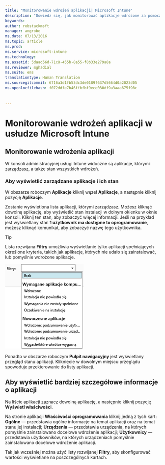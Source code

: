 ```yaml
---
title: "Monitorowanie wdrożeń aplikacji| Microsoft Intune"
description: "Dowiedz się, jak monitorować aplikacje wdrożone za pomocą usługi Intune."
keywords: 
author: robstackmsft
manager: angrobe
ms.date: 07/13/2016
ms.topic: article
ms.prod: 
ms.service: microsoft-intune
ms.technology: 
ms.assetid: 5daad56d-71c8-455b-8a55-f8b33e279a8a
ms.reviewer: mghadial
ms.suite: ems
translationtype: Human Translation
ms.sourcegitcommit: 6716a3d1fb53dc3de0189f637d5664d0a2023d05
ms.openlocfilehash: f072ddfe7b46ffbfbf9ece030df9a3aaa675f98c


---
```



# Monitorowanie wdrożeń aplikacji w usłudze Microsoft Intune

## Monitorowanie wdrożenia aplikacji
W konsoli administracyjnej usługi Intune widoczne są aplikacje, którymi zarządzasz, a także stan wszystkich wdrożeń.

### Aby wyświetlić zarządzane aplikacje i ich stan
W obszarze roboczym **Aplikacje** kliknij węzeł **Aplikacje**, a następnie kliknij pozycję **Aplikacje**.

Zostanie wyświetlona lista aplikacji, którymi zarządzasz. Możesz kliknąć dowolną aplikację, aby wyświetlić stan instalacji w dolnym okienku w oknie konsoli. Kliknij ten stan, aby zobaczyć więcej informacji. Jeśli na przykład jest wyświetlany stan **1 użytkownik ma dostępne to oprogramowanie**, możesz kliknąć komunikat, aby zobaczyć nazwę tego użytkownika.

> [!TIP]
> Lista rozwijana **Filtry** umożliwia wyświetlanie tylko aplikacji spełniających określone kryteria, takich jak aplikacje, których nie udało się zainstalować, lub pomyślnie wdrożone aplikacje.
> 
> ![Przykład filtrów aplikacji](./media/app-filters.png)

Ponadto w obszarze roboczym **Pulpit nawigacyjny** jest wyświetlany przegląd stanu aplikacji. Kliknięcie w dowolnym miejscu przeglądu spowoduje przekierowanie do listy aplikacji.

## Aby wyświetlić bardziej szczegółowe informacje o aplikacji
Na liście aplikacji zaznacz dowolną aplikację, a następnie kliknij pozycję **Wyświetl właściwości**.

Na stronie aplikacji **Właściwości oprogramowania** kliknij jedną z tych kart: **Ogólne** — przedstawia ogólne informacje na temat aplikacji oraz na temat stanu jej instalacji; **Urządzenia** — przedstawia urządzenia, na których pomyślnie zainstalowano docelowe wdrożenie aplikacji; **Użytkownicy** — przedstawia użytkowników, na których urządzeniach pomyślnie zainstalowano docelowe wdrożenie aplikacji.

Tak jak wcześniej można użyć listy rozwijanej **Filtry**, aby skonfigurować wartości wyświetlane na poszczególnych kartach.






<!--HONumber=Jul16_HO4-->


